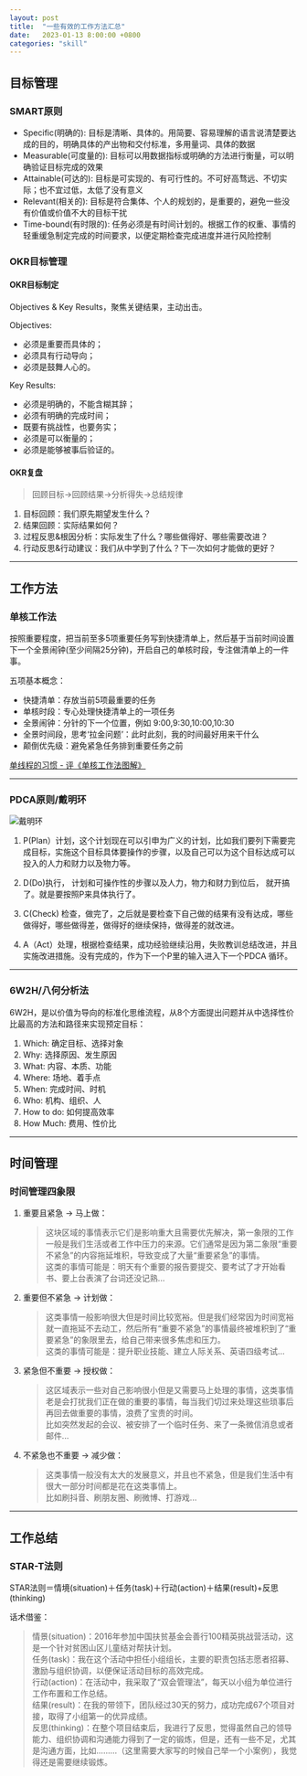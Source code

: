 ```yaml
---
layout: post
title:  "一些有效的工作方法汇总"
date:   2023-01-13 8:00:00 +0800
categories: "skill"
---
```


## 目标管理

### SMART原则

- Specific(明确的): 目标是清晰、具体的。用简要、容易理解的语言说清楚要达成的目的，明确具体的产出物和交付标准，多用量词、具体的数据
- Measurable(可度量的): 目标可以用数据指标或明确的方法进行衡量，可以明确验证目标完成的效果
- Attainable(可达的): 目标是可实现的、有可行性的。不可好高骛远、不切实际；也不宜过低，太低了没有意义
- Relevant(相关的): 目标是符合集体、个人的规划的，是重要的，避免一些没有价值或价值不大的目标干扰
- Time-bound(有时限的): 任务必须是有时间计划的。根据工作的权重、事情的轻重缓急制定完成的时间要求，以便定期检查完成进度并进行风险控制

### OKR目标管理

#### OKR目标制定

Objectives & Key Results，聚焦关键结果，主动出击。

Objectives:
- 必须是重要而具体的；
- 必须具有行动导向；
- 必须是鼓舞人心的。

Key Results:
- 必须是明确的，不能含糊其辞；
- 必须有明确的完成时间；
- 既要有挑战性，也要务实；
- 必须是可以衡量的；
- 必须是能够被事后验证的。

#### OKR复盘

> 回顾目标->回顾结果->分析得失->总结规律

1. 目标回顾：我们原先期望发生什么？
2. 结果回顾：实际结果如何？
3. 过程反思&根因分析：实际发生了什么？哪些做得好、哪些需要改进？
4. 行动反思&行动建议：我们从中学到了什么？下一次如何才能做的更好？

---

## 工作方法

### 单核工作法

按照重要程度，把当前至多5项重要任务写到快捷清单上，然后基于当前时间设置下一个全景闹钟(至少间隔25分钟)，开启自己的单核时段，专注做清单上的一件事。

五项基本概念：

- 快捷清单：存放当前5项最重要的任务
- 单核时段：专心处理快捷清单上的一项任务
- 全景闹钟：分针的下一个位置，例如 9:00,9:30,10:00,10:30
- 全景时间段，思考‘拉金问题’：此时此刻，我的时间最好用来干什么
- 颠倒优先级：避免紧急任务排到重要任务之前

[单线程的习惯 - 评《单核工作法图解》](https://izualzhy.cn/monotasking-reading)

---

### PDCA原则/戴明环

![戴明环](https://upload.wikimedia.org/wikipedia/commons/4/42/PDCA-Multi-Loop.png)

1. P(Plan）计划，这个计划现在可以引申为广义的计划，比如我们要列下需要完成目标，实施这个目标具体要操作的步骤，以及自己可以为这个目标达成可以投入的人力和财力以及物力等。

2. D(Do)执行， 计划和可操作性的步骤以及人力，物力和财力到位后， 就开搞了。就是要按照P来具体执行了。

3. C(Check) 检查，做完了，之后就是要检查下自己做的结果有没有达成，哪些做得好，哪些做得差，做得好的继续保持，做得差的就改进。

4. A（Act）处理，根据检查结果，成功经验继续沿用，失败教训总结改进，并且实施改进措施。没有完成的，作为下一个P里的输入进入下一个PDCA 循环。

---

### 6W2H/八何分析法

6W2H，是以价值为导向的标准化思维流程，从8个方面提出问题并从中选择性价比最高的方法和路径来实现预定目标：

1. Which: 确定目标、选择对象
2. Why: 选择原因、发生原因
3. What: 内容、本质、功能
4. Where: 场地、着手点
5. When: 完成时间、时机
6. Who: 机构、组织、人
7. How to do: 如何提高效率
8. How Much: 费用、性价比

---

## 时间管理

### 时间管理四象限

1. 重要且紧急 -> 马上做：
   > 这块区域的事情表示它们是影响重大且需要优先解决，第一象限的工作一般是我们生活或者工作中压力的来源。它们通常是因为第二象限“重要不紧急”的内容拖延堆积，导致变成了大量“重要紧急”的事情。  
   > 这类的事情可能是：明天有个重要的报告要提交、要考试了才开始看书、要上台表演了台词还没记熟...
2. 重要但不紧急 -> 计划做：
   > 这类事情一般影响很大但是时间比较宽裕。但是我们经常因为时间宽裕就一直拖延不去动工，然后所有“重要不紧急”的事情最终被堆积到了“重要紧急”的象限里去，给自己带来很多焦虑和压力。  
   > 这类的事情可能是：提升职业技能、建立人际关系、英语四级考试...
3. 紧急但不重要 -> 授权做：
   > 这区域表示一些对自己影响很小但是又需要马上处理的事情，这类事情老是会打扰我们正在做的重要的事情，每当我们切过来处理这些琐事后再回去做重要的事情，浪费了宝贵的时间。  
   > 比如突然发起的会议、被安排了一个临时任务、来了一条微信消息或者邮件...
4. 不紧急也不重要 -> 减少做：
   > 这类事情一般没有太大的发展意义，并且也不紧急，但是我们生活中有很大一部分时间都是花在这类事情上。  
   > 比如刷抖音、刷朋友圈、刷微博、打游戏...

---

## 工作总结

### STAR-T法则

STAR法则＝情境(situation)＋任务(task)＋行动(action)＋结果(result)+反思(thinking)

话术借鉴：
> 情景(situation)：2016年参加中国扶贫基金会善行100精英挑战营活动，这是一个针对贫困山区儿童结对帮扶计划。  
> 任务(task)：我在这个活动中担任小组组长，主要的职责包括志愿者招募、激励与组织协调，以便保证活动目标的高效完成。  
> 行动(action)：在活动中，我采取了“双会管理法”，每天以小组为单位进行工作布置和工作总结。  
> 结果(result)：在我的带领下，团队经过30天的努力，成功完成67个项目对接，取得了小组第一的优异成绩。  
> 反思(thinking)：在整个项目结束后，我进行了反思，觉得虽然自己的领导能力、组织协调和沟通能力得到了一定的锻炼，但是，还有一些不足，尤其是沟通方面，比如………（这里需要大家写的时候自己举一个小案例），我觉得还是需要继续锻炼。
